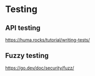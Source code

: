 # Testing
## API testing
https://huma.rocks/tutorial/writing-tests/

## Fuzzy testing
https://go.dev/doc/security/fuzz/
